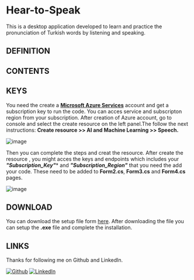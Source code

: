 # Hear-to-Speak
This is a desktop application developed to learn and practice the pronunciation of Turkish words by listening and speaking.

## DEFINITION

## CONTENTS 



## KEYS 
You need the create a **[Microsoft Azure Services](https://portal.azure.com/#create/Microsoft.CognitiveServicesSpeechServices)** account and get a subscription key to run the code. You can acces service and subscripton region from your subscription.
After creation of Azure account, go to console and select the create resource on the left panel.The follow the next instructions:
**Create resource >> AI and Machine Learning >> Speech.**

![image](https://www.linkpicture.com/q/WhatsApp-Image-2023-02-04-at-22.24.03_1.jpeg)

Then you can complete the steps and creat the resource. After create the resource , you might acces the keys and endpoints which includes your ***"Subscription_Key"**** and ***"Subscription_Region"*** that you need the add your code. These need to be added to **Form2.cs**, **Form3.cs** and **Form4.cs** pages.


![image](https://www.linkpicture.com/q/WhatsApp-Image-2023-02-04-at-22.08.26.jpeg)
## DOWNLOAD 

You can download the setup file form [here](https://drive.google.com/drive/folders/1KXulqEoTlYojuCza5GMs-CJN-Wq0Eqd8?usp=sharing). After downloading the file you can setup the **.exe** file and complete the installation.

## LINKS
Thanks for following me on Github and LinkedIn.

  [![Github](https://icons.iconarchive.com/icons/limav/flat-gradient-social/48/Github-icon.png)](https://github.com/mustidev)  [![LinkedIn](https://icons.iconarchive.com/icons/limav/flat-gradient-social/48/Linkedin-icon.png)](https://www.linkedin.com/in/mustafa8demir/)




